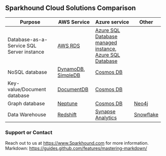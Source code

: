 ## Sparkhound Cloud Solutions Comparison

Purpose | AWS Service | Azure service | Other
------- | ------------| ------------- | -----------
Database-as-a-Service SQL Server instance | [AWS RDS](https://aws.amazon.com/rds/) | [Azure SQL Database managed instance](https://docs.microsoft.com/en-us/azure/sql-database/sql-database-managed-instance-quickstart-guide), [Azure SQL Database](https://docs.microsoft.com/en-us/azure/sql-database/sql-database-single-database-quickstart-guide) | 
NoSQL database | [DynamoDB](https://aws.amazon.com/dynamodb/), [SimpleDB](https://aws.amazon.com/simpledb/) | [Cosmos DB](https://azure.microsoft.com/services/cosmos-db/)
Key-value/Document database | [DocumentDB](https://aws.amazon.com/documentdb/) | [Cosmos DB](https://azure.microsoft.com/services/cosmos-db/)
Graph database | [Neptune](https://aws.amazon.com/neptune/) | [Cosmos DB](https://azure.microsoft.com/services/cosmos-db/) | [Neo4j](http://www.neo4j.com)
Data Warehouse | [Redshift](https://aws.amazon.com/redshift/) | [Synapse Analytics](https://azure.microsoft.com/services/synapse-analytics/) | [Snowflake](https://www.snowflake.com/)


### Support or Contact

Reach out to us at https://www.Sparkhound.com for more information.
Markdown: https://guides.github.com/features/mastering-markdown/
